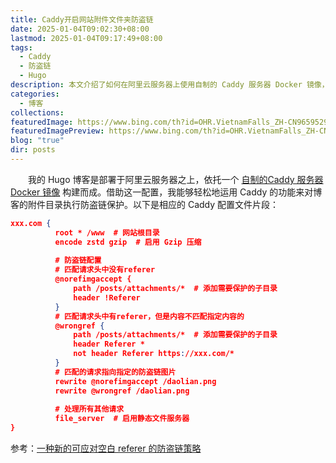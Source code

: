 ```yaml
---
title: Caddy开启网站附件文件夹防盗链
date: 2025-01-04T09:02:30+08:00
lastmod: 2025-01-04T09:17:49+08:00
tags:
  - Caddy
  - 防盗链
  - Hugo
description: 本文介绍了如何在阿里云服务器上使用自制的 Caddy 服务器 Docker 镜像，通过配置防盗链规则来保护Hugo博客附件目录免受非法访问。文章详细展示了 Caddy 配置文件中的关键片段，并提供了应对空白 referer 的新策略参考链接。
categories:
  - 博客
collections: 
featuredImage: https://www.bing.com/th?id=OHR.VietnamFalls_ZH-CN9659529108_800x480.jpg
featuredImagePreview: https://www.bing.com/th?id=OHR.VietnamFalls_ZH-CN9659529108_800x480.jpg
blog: "true"
dir: posts
---
```


‌‌‌‌　　我的 Hugo 博客是部署于阿里云服务器之上，依托一个 [自制的Caddy 服务器Docker 镜像](https://github.com/DoTheBetter/docker/tree/master/caddy2) 构建而成。借助这一配置，我能够轻松地运用 Caddy 的功能来对博客的附件目录执行防盗链保护。以下是相应的 Caddy 配置文件片段：

```json
xxx.com {
          root * /www  # 网站根目录
          encode zstd gzip  # 启用 Gzip 压缩
        
          # 防盗链配置
          # 匹配请求头中没有referer
          @norefimgaccept {
              path /posts/attachments/*  # 添加需要保护的子目录
              header !Referer
          }
          # 匹配请求头中有referer，但是内容不匹配指定内容的
          @wrongref {
              path /posts/attachments/*  # 添加需要保护的子目录
              header Referer *
              not header Referer https://xxx.com/*
          }
          # 匹配的请求指向指定的防盗链图片
          rewrite @norefimgaccept /daolian.png
          rewrite @wrongref /daolian.png
        
          # 处理所有其他请求
          file_server  # 启用静态文件服务器
}
```

参考：[一种新的可应对空白 referer 的防盗链策略](https://github.com/wolfogre/blog-utterances/issues/30)
